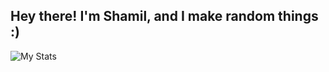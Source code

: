 ## Hey there! I'm Shamil, and I make random things :)

![My Stats](https://github-readme-stats.vercel.app/api?username=shamil-fd&show_icons=true&theme=radical)

